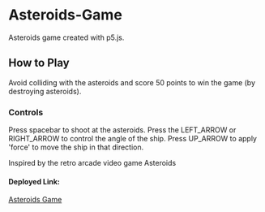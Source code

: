 # Asteroids-Game
Asteroids game created with p5.js. 
## How to Play

Avoid colliding with the asteroids and score 50 points to win the game (by destroying asteroids).
### Controls
Press spacebar to shoot at the asteroids. Press the LEFT_ARROW or RIGHT_ARROW to control the angle of the ship. Press UP_ARROW to apply 'force' to move the ship in that direction.


Inspired by the retro arcade video game Asteroids

#### Deployed Link: 
[Asteroids Game](https://adi868.github.io/Asteroids-Game/)
